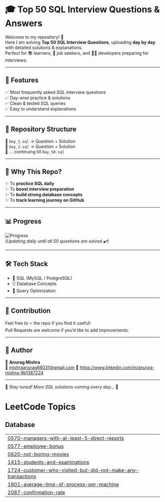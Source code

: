 # 🎓 Top 50 SQL Interview Questions & Answers  

Welcome to my repository! 🚀  
Here I am solving **Top 50 SQL Interview Questions**, uploading **day by day** with detailed solutions & explanations.  
Perfect for 📚 learners, 💼 job seekers, and 👨‍💻 developers preparing for interviews.  

---

## 🌟 Features  
✅ Most frequently asked SQL interview questions  
✅ Day-wise practice & solutions  
✅ Clean & tested SQL queries  
✅ Easy to understand explanations  

---

## 📂 Repository Structure  
📌 `Day_1.sql` → Question + Solution  
📌 `Day_2.sql` → Question + Solution  
📌 ... continuing till `Day_50.sql`  

---

## 🎯 Why This Repo?  
✨ To **practice SQL daily**  
✨ To **boost interview preparation**  
✨ To **build strong database concepts**  
✨ To **track learning journey on GitHub**  

---

## 📊 Progress  
![Progress](https://img.shields.io/badge/Progress-10%2F50-green?style=for-the-badge&logo=postgresql)  
*(Updating daily until all 50 questions are solved ✔️)*  

---

## 🛠️ Tech Stack  
- 🐘 SQL (MySQL / PostgreSQL)  
- 🗄️ Database Concepts  
- 📑 Query Optimization  

---

## 🤝 Contribution  
Feel free to ⭐ the repo if you find it useful!  
Pull Requests are welcome if you’d like to add improvements.  

---

## 📌 Author  
👤 **Anurag Mishra**  
📧 mishraanurag66031@gmail.com 
🔗 https://www.linkedin.com/in/anurag-mishra-9b1387224

---

🚀 *Stay tuned! More SQL solutions coming every day...* 🎉  

<!---LeetCode Topics Start-->
# LeetCode Topics
## Database
|  |
| ------- |
| [0570-managers-with-at-least-5-direct-reports](https://github.com/anurag4002/Top-SQL-50-Qs/tree/master/0570-managers-with-at-least-5-direct-reports) |
| [0577-employee-bonus](https://github.com/anurag4002/Top-SQL-50-Qs/tree/master/0577-employee-bonus) |
| [0620-not-boring-movies](https://github.com/anurag4002/Top-SQL-50-Qs/tree/master/0620-not-boring-movies) |
| [1415-students-and-examinations](https://github.com/anurag4002/Top-SQL-50-Qs/tree/master/1415-students-and-examinations) |
| [1724-customer-who-visited-but-did-not-make-any-transactions](https://github.com/anurag4002/Top-SQL-50-Qs/tree/master/1724-customer-who-visited-but-did-not-make-any-transactions) |
| [1801-average-time-of-process-per-machine](https://github.com/anurag4002/Top-SQL-50-Qs/tree/master/1801-average-time-of-process-per-machine) |
| [2087-confirmation-rate](https://github.com/anurag4002/Top-SQL-50-Qs/tree/master/2087-confirmation-rate) |
<!---LeetCode Topics End-->
